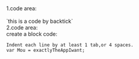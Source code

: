 <br>
<br>
1.code area:
<br>
<br>
`this is a code by backtick`


<br>
2.code area:
<br>
create a block code:

	Indent each line by at least 1 tab,or 4 spaces.
	var Mou = exactlyTheAppIwant;
	
<br>
